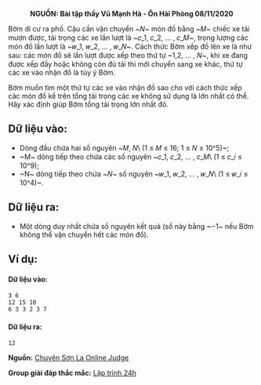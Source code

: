 **<center>NGUỒN: Bài tập thầy Vũ Mạnh Hà - Ôn Hải Phòng 08/11/2020</center>**

Bờm di cư ra phố. Cậu cần vận chuyển ~𝑁~ món đồ bằng ~𝑀~ chiếc xe tải mượn được, tải trọng các xe lần lượt là ~𝑐_1, 𝑐_2, … , 𝑐_𝑀~, trọng lượng các món đồ lần lượt là ~𝑤_1, 𝑤_2, … , 𝑤_𝑁~. Cách thức Bờm xếp đồ lên xe là như sau: các món đồ sẽ lần lượt được xếp theo thứ tự ~1,2, … , 𝑁~, khi xe đang được xếp đầy hoặc không còn đủ tải thì mới chuyển sang xe khác, thứ tự các xe vào nhận đồ là tùy ý Bờm.

Bờm muốn tìm một thứ tự các xe vào nhận đồ sao cho với cách thức xếp các món đồ kể trên tổng tải trọng các xe không sử dụng là lớn nhất có thể. Hãy xác định giúp Bờm tổng tải trọng lớn nhất đó.

## Dữ liệu vào:
- Dòng đầu chứa hai số nguyên ~𝑀, 𝑁\ (1 ≤ 𝑀 ≤ 16; 1 ≤ 𝑁 ≤ 10^5)~;
- ~M~ dòng tiếp theo chứa các số nguyên ~𝑐_1, 𝑐_2, … , 𝑐_𝑀\ (1 ≤ 𝑐_𝑖 ≤ 10^9);
- ~N~ dòng tiếp theo chứa ~𝑁~ số nguyên ~𝑤_1, 𝑤_2, … , 𝑤_𝑁\ (1 ≤ 𝑤_𝑖 ≤ 10^4)~.

## Dữ liệu ra:
- Một dòng duy nhất chứa số nguyên kết quả (số này bằng ~−1~ nếu Bờm không thể vận chuyển hết các món đồ).

## Ví dụ:
#### Dữ liệu vào:
```
3 6
12 15 10
6 3 3 2 3 7
```

#### Dữ liệu ra:
```
12
```
**Nguồn:** [Chuyên Sơn La Online Judge](http://csloj.ddns.net/)

**Group giải đáp thắc mắc:** [Lập trình 24h](https://www.facebook.com/groups/1386904321519984)